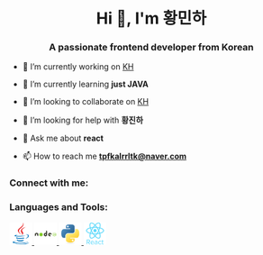 <h1 align="center">Hi 👋, I'm 황민하</h1>
<h3 align="center">A passionate frontend developer from Korean</h3>

- 🔭 I’m currently working on [KH](KH)

- 🌱 I’m currently learning **just JAVA**

- 👯 I’m looking to collaborate on [KH](KH)

- 🤝 I’m looking for help with **황진하**

- 💬 Ask me about **react**

- 📫 How to reach me **tpfkalrrltk@naver.com**

<h3 align="left">Connect with me:</h3>
<p align="left">
</p>

<h3 align="left">Languages and Tools:</h3>
<p align="left"> <a href="https://www.java.com" target="_blank" rel="noreferrer"> <img src="https://raw.githubusercontent.com/devicons/devicon/master/icons/java/java-original.svg" alt="java" width="40" height="40"/> </a> <a href="https://nodejs.org" target="_blank" rel="noreferrer"> <img src="https://raw.githubusercontent.com/devicons/devicon/master/icons/nodejs/nodejs-original-wordmark.svg" alt="nodejs" width="40" height="40"/> </a> <a href="https://www.python.org" target="_blank" rel="noreferrer"> <img src="https://raw.githubusercontent.com/devicons/devicon/master/icons/python/python-original.svg" alt="python" width="40" height="40"/> </a> <a href="https://reactjs.org/" target="_blank" rel="noreferrer"> <img src="https://raw.githubusercontent.com/devicons/devicon/master/icons/react/react-original-wordmark.svg" alt="react" width="40" height="40"/> </a> </p>
